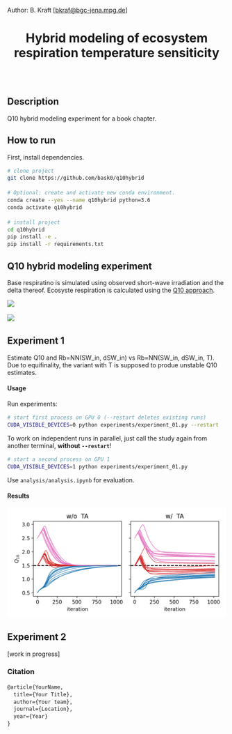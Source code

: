 
Author: B. Kraft [bkraf@bgc-jena.mpg.de]

<div align="center">

# Hybrid modeling of ecosystem respiration temperature sensiticity

</div><br><br>

## Description

Q10 hybrid modeling experiment for a book chapter.

## How to run

First, install dependencies.

```bash
# clone project
git clone https://github.com/bask0/q10hybrid

# Optional: create and activate new conda environment.
conda create --yes --name q10hybrid python=3.6
conda activate q10hybrid

# install project
cd q10hybrid
pip install -e .
pip install -r requirements.txt
```

## Q10 hybrid modeling experiment

Base respiratino is simulated using observed short-wave irradiation and the delta thereof. Ecosyste respiration is calculated using the [Q10 approach](https://en.wikipedia.org/wiki/Q10_(temperature_coefficient)).

<img src="https://render.githubusercontent.com/render/math?math=Rb_\mathrm{syn} = f(W_\mathrm{in, pot}, \Delta SW_\mathrm{in, pot})"><br>

<img src="https://render.githubusercontent.com/render/math?math=RECO_\mathrm{syn} = Rb_\mathrm{syn} \cdot 1.5^{0.1 \cdot (TA - 15.0)}">

## Experiment 1

Estimate Q10 and Rb=NN(SW_in, dSW_in) vs Rb=NN(SW_in, dSW_in, T). Due to equifinality, the variant with T is supposed to produe unstable Q10 estimates.

#### Usage

Run experiments:

```bash
# start first process on GPU 0 (--restart deletes existing runs)
CUDA_VISIBLE_DEVICES=0 python experiments/experiment_01.py --restart
```

To work on independent runs in parallel, just call the study again from another terminal, **without `--restart`**!

```bash
# start a second process on GPU 1
CUDA_VISIBLE_DEVICES=1 python experiments/experiment_01.py
```

Use `analysis/analysis.ipynb` for evaluation.

#### Results 

![training progress](/analysis/plots/training_progress.png)

## Experiment 2

[work in progress]

### Citation

```tex
@article{YourName,
  title={Your Title},
  author={Your team},
  journal={Location},
  year={Year}
}
```
